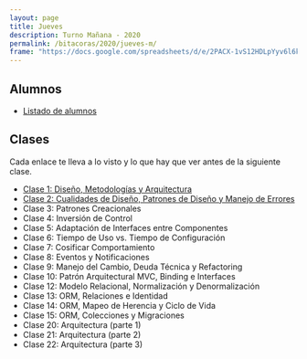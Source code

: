 ```yaml
---
layout: page
title: Jueves
description: Turno Mañana - 2020
permalink: /bitacoras/2020/jueves-m/
frame: "https://docs.google.com/spreadsheets/d/e/2PACX-1vS12HDLpYyv6l6key4DqciaaN8DK1a8vv4ZlDFrtXAA2eEwCoEtkwMHO8bBtwc1eCEdLSXDH5d0uFo4/pubhtml?gid=1855446136&single=true"
---
```

## Alumnos
- [Listado de alumnos](https://docs.google.com/spreadsheets/d/1d9xtcls6Vfrst49C8MwJaGaaQOk3OtDfuA-LK6JyU1M)

## Clases

Cada enlace te lleva a lo visto y lo que hay que ver antes de la siguiente clase.
- [Clase 1: Diseño, Metodologías y Arquitectura]({{site.baseurl}}/bitacoras/2020/jueves-m/clase-01)
- [Clase 2: Cualidades de Diseño, Patrones de Diseño y Manejo de Errores]({{site.baseurl}}/bitacoras/2020/jueves-m/clase-02)
- Clase 3: Patrones Creacionales <!-- ({{site.baseurl}}/bitacoras/2020/viernes-n/clase-03) -->
- Clase 4: Inversión de Control <!-- ({{site.baseurl}}/bitacoras/2020/viernes-n/clase-04) -->
- Clase 5: Adaptación de Interfaces entre Componentes <!-- ({{site.baseurl}}/bitacoras/2020/viernes-n/clase-05) -->
- Clase 6: Tiempo de Uso vs. Tiempo de Configuración <!-- ({{site.baseurl}}/bitacoras/2020/viernes-n/clase-06) -->
- Clase 7: Cosificar Comportamiento <!-- ({{site.baseurl}}/bitacoras/2020/viernes-n/clase-07) -->
- Clase 8: Eventos y Notificaciones <!-- ({{site.baseurl}}/bitacoras/2020/viernes-n/clase-08) -->
- Clase 9: Manejo del Cambio, Deuda Técnica y Refactoring <!-- ({{site.baseurl}}/bitacoras/2020/viernes-n/clase-09) -->
- Clase 10: Patrón Arquitectural MVC, Binding e Interfaces <!-- ({{site.baseurl}}/bitacoras/2020/viernes-n/clase-10) -->
- Clase 12: Modelo Relacional, Normalización y Denormalización <!-- ({{site.baseurl}}/bitacoras/2020/viernes-n/clase-12) -->
- Clase 13: ORM, Relaciones e Identidad <!-- ({{site.baseurl}}/bitacoras/2020/viernes-n/clase-13) -->
- Clase 14: ORM, Mapeo de Herencia y Ciclo de Vida <!-- ({{site.baseurl}}/bitacoras/2020/viernes-n/clase-14) -->
- Clase 15: ORM, Colecciones y Migraciones <!-- ({{site.baseurl}}/bitacoras/2020/viernes-n/clase-15) -->
- Clase 20: Arquitectura (parte 1) <!-- ({{site.baseurl}}/bitacoras/2020/viernes-n/clase-20) -->
- Clase 21: Arquitectura (parte 2) <!-- ({{site.baseurl}}/bitacoras/2020/viernes-n/clase-21) -->
- Clase 22: Arquitectura (parte 3) <!-- ({{site.baseurl}}/bitacoras/2020/viernes-n/clase-22) -->
